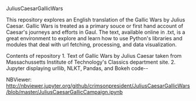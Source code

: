 JuliusCaesarGallicWars

This repository explores an English translation of the Gallic Wars by Julius Caesar. Gallic Wars is treated as a primary souce or first hand account of Caesar's journeys and efforts in Gaul. The text, available online in .txt, is a great environment to explore and learn how to use Python's libraries and modules that deal with url fetching, processing, and data visualization.

Contents of repository 1. Text of Gallic Wars by Julius Caesar taken from Massachussetts Institute of Technology's Classics department site. 2. Jupyter displaying urllib, NLKT, Pandas, and Bokeh code--

NBViewer: http://nbviewer.jupyter.org/github/crimsonpresident/JuliusCaesarGallicWars/blob/master/JuliusCaesarGallicCampaign.ipynb
